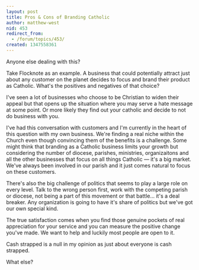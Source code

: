 ```yaml
---
layout: post
title: Pros & Cons of Branding Catholic
author: matthew-west
nid: 453
redirect_from:
  - /forum/topics/453/
created: 1347558361
---
```

Anyone else dealing with this?

Take Flocknote as an example. A business that could potentially attract just about any customer on the planet decides to focus and brand their product as Catholic. What's the positives and negatives of that choice? 

I've seen a lot of businesses who choose to be Christian to widen their appeal but that opens up the situation where you may serve a hate message at some point. Or more likely they find out your catholic and decide to not do business with you.

I've had this conversation with customers and I'm currently in the heart of this question with my own business. We're finding a real niche within the Church even though convincing them of the benefits is a challenge. Some might think that branding as a Catholic business limits your growth but considering the number of diocese, parishes, ministries, organizaitons and all the other businesses that focus on all things Catholic — it's a big market. We've always been involved in our parish and it just comes natural to focus on these customers.

There's also the big challenge of politics that seems to play a large role on every level. Talk to the wrong person first, work with the competing parish or diocese, not being a part of this movement or that battle... it's a deal breaker. Any organization is going to have it's share of politics but we've got our own special kind.

The true satisfaction comes when you find those genuine pockets of real appreciation for your service and you can measure the positive change you've made. We want to help and luckily most people are open to it. 

Cash strapped is a null in my opinion as just about everyone is cash strapped.

What else?
